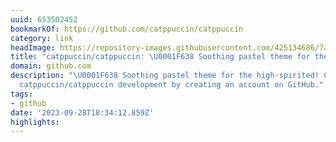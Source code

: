```yaml
---
uuid: 653502452
bookmarkOf: https://github.com/catppuccin/catppuccin
category: link
headImage: https://repository-images.githubusercontent.com/425134686/7ae77a27-976a-4da5-bf76-d2fcba939d68
title: "catppuccin/catppuccin: \U0001F638 Soothing pastel theme for the high-spirited!"
domain: github.com
description: "\U0001F638 Soothing pastel theme for the high-spirited! Contribute to
  catppuccin/catppuccin development by creating an account on GitHub."
tags:
- github
date: '2023-09-28T18:34:12.859Z'
highlights: 
---
```



